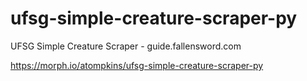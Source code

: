 # ufsg-simple-creature-scraper-py
UFSG Simple Creature Scraper - guide.fallensword.com

https://morph.io/atompkins/ufsg-simple-creature-scraper-py
